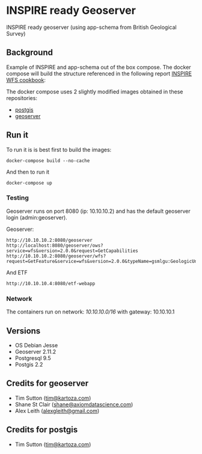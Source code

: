 # INSPIRE ready Geoserver
INSPIRE ready geoserver (using app-schema from British Geological Survey)

## Background 

Example of INSPIRE and app-schema out of the box compose. The docker compose will build the structure referenced in the following report [INSPIRE WFS cookbook](https://data.gov.uk/sites/default/files/library/INSPIREWFSCookbook_v1.0.pdf): 

The docker compose uses 2 slightly modified images obtained in these repositories:

* [postgis](https://github.com/kartoza/docker-postgis)
* [geoserver](https://github.com/kartoza/docker-geoserver)

## Run it 

To run it is is best first to build the images:
```
docker-compose build --no-cache
```

And then to run it
```
docker-compose up
```

### Testing

Geoserver runs on port 8080 (ip: 10.10.10.2) and has the default geoserver login (admin:geoserver).

Geoserver:
```
http://10.10.10.2:8080/geoserver
http://localhost:8080/geoserver/ows?service=wfs&version=2.0.0&request=GetCapabilities
http://10.10.10.2:8080/geoserver/wfs?request=GetFeature&service=wfs&version=2.0.0&typeName=gsmlgu:GeologicUnit&outputFormat=gml32&count=2
```
And ETF
```
http://10.10.10.4:8080/etf-webapp
```


### Network

The containers run on network: *10.10.10.0/16* with gateway: 10.10.10.1




## Versions

* OS Debian Jesse
* Geoserver 2.11.2
* Postgresql 9.5
* Postgis 2.2

## Credits for geoserver

* Tim Sutton (tim@kartoza.com)
* Shane St Clair (shane@axiomdatascience.com)
* Alex Leith (alexgleith@gmail.com)

## Credits for postgis

* Tim Sutton (tim@kartoza.com)


